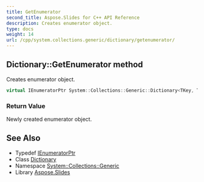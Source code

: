 ```yaml
---
title: GetEnumerator
second_title: Aspose.Slides for C++ API Reference
description: Creates enumerator object.
type: docs
weight: 14
url: /cpp/system.collections.generic/dictionary/getenumerator/
---
```

## Dictionary::GetEnumerator method


Creates enumerator object.

```cpp
virtual IEnumeratorPtr System::Collections::Generic::Dictionary<TKey, TValue>::GetEnumerator() override
```


### Return Value

Newly created enumerator object.

## See Also

* Typedef [IEnumeratorPtr](../ienumeratorptr/)
* Class [Dictionary](../)
* Namespace [System::Collections::Generic](../../)
* Library [Aspose.Slides](../../../)
